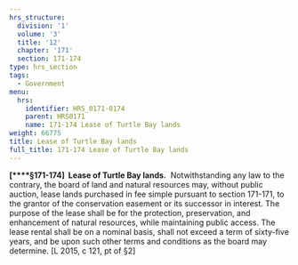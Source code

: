 ```yaml
---
hrs_structure:
  division: '1'
  volume: '3'
  title: '12'
  chapter: '171'
  section: 171-174
type: hrs_section
tags:
  - Government
menu:
  hrs:
    identifier: HRS_0171-0174
    parent: HRS0171
    name: 171-174 Lease of Turtle Bay lands
weight: 66775
title: Lease of Turtle Bay lands
full_title: 171-174 Lease of Turtle Bay lands
---
```

**[****§171-174]  Lease of Turtle Bay lands.**  Notwithstanding any law to the contrary, the board of land and natural resources may, without public auction, lease lands purchased in fee simple pursuant to section 171-171, to the grantor of the conservation easement or its successor in interest. The purpose of the lease shall be for the protection, preservation, and enhancement of natural resources, while maintaining public access. The lease rental shall be on a nominal basis, shall not exceed a term of sixty-five years, and be upon such other terms and conditions as the board may determine. [L 2015, c 121, pt of §2]